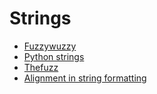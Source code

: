 # Strings

- [Fuzzywuzzy](https://github.com/seatgeek/fuzzywuzzy)
- [Python strings](https://towardsdatascience.com/python-strings-38c3d74c236a)
- [Thefuzz](https://github.com/seatgeek/thefuzz)
- [Alignment in string formatting](https://mathspp.com/blog/til/-alignment-in-string-formatting)
